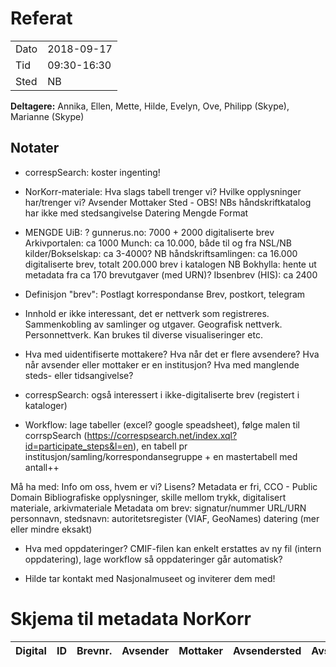 # Referat

|||
|---|---|
|Dato|2018-09-17|
|Tid|09:30-16:30|
|Sted|NB|

**Deltagere:** Annika, Ellen, Mette, Hilde, Evelyn, Ove, Philipp (Skype), Marianne (Skype)

## Notater
* correspSearch: koster ingenting!

* NorKorr-materiale: Hva slags tabell trenger vi? Hvilke opplysninger har/trenger vi?
Avsender
Mottaker
Sted - OBS! NBs håndskriftkatalog har ikke med stedsangivelse
Datering
Mengde
Format

* MENGDE
UiB: ?
gunnerus.no: 7000 + 2000 digitaliserte brev
Arkivportalen: ca 1000
Munch: ca 10.000, både til og fra
NSL/NB kilder/Bokselskap: ca 3-4000?
NB håndskriftsamlingen: ca 16.000 digitaliserte brev, totalt 200.000 brev i katalogen
NB Bokhylla: hente ut metadata fra ca 170 brevutgaver (med URN)?
Ibsenbrev (HIS): ca 2400

* Definisjon "brev":
Postlagt korrespondanse
Brev, postkort, telegram

* Innhold er ikke interessant, det er nettverk som registreres. Sammenkobling av samlinger og utgaver. Geografisk nettverk. Personnettverk. Kan brukes til diverse visualiseringer etc.

* Hva med uidentifiserte mottakere? Hva når det er flere avsendere? Hva når avsender eller mottaker er en institusjon? Hva med manglende steds- eller tidsangivelse?

* correspSearch: også interessert i ikke-digitaliserte brev (registert i kataloger)

* Workflow:
lage tabeller (excel? google speadsheet), følge malen til corrspSearch (https://correspsearch.net/index.xql?id=participate_steps&l=en),
en tabell pr institusjon/samling/korrespondansegruppe + en mastertabell med antall++

Må ha med:
Info om oss, hvem er vi?
Lisens? Metadata er fri, CCO - Public Domain
Bibliografiske opplysninger, skille mellom trykk, digitalisert materiale, arkivmateriale
Metadata om brev:
signatur/nummer
URL/URN
personnavn, stedsnavn: autoritetsregister (VIAF, GeoNames)
datering (mer eller mindre eksakt)

* Hva med oppdateringer?
CMIF-filen kan enkelt erstattes av ny fil (intern oppdatering), lage workflow så oppdateringer går automatisk?

* Hilde tar kontakt med Nasjonalmuseet og inviterer dem med!

# Skjema til metadata NorKorr

|Digital|ID|Brevnr.|Avsender|Mottaker|Avsendersted|Avsenderadresse|Dato|URL/URN|Språk|Samling/arkiv/utgave|
|------|------|------|------|------|------|------|------|------|------|------|
